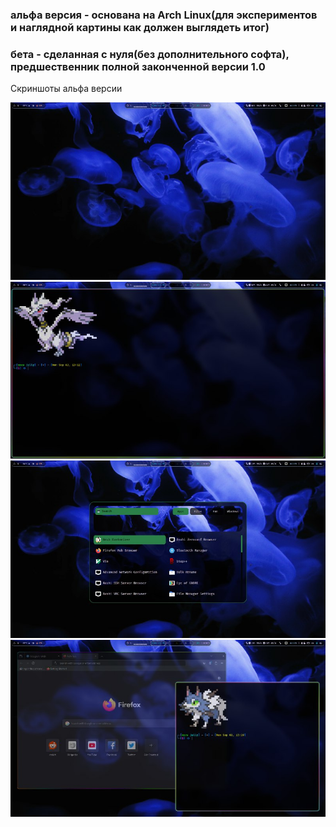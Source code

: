 ### альфа версия - основана на Arch Linux(для экспериментов и наглядной картины как должен выглядеть итог)
### бета - сделанная с нуля(без дополнительного софта), предшественник полной законченной версии 1.0

Скриншоты альфа версии

![alt text](https://github.com/seroquell3/JellyOS/blob/main/screenshots/1)
![alt text](https://github.com/seroquell3/JellyOS/blob/main/screenshots/2)
![alt text](https://github.com/seroquell3/JellyOS/blob/main/screenshots/3)
![alt text](https://github.com/seroquell3/JellyOS/blob/main/screenshots/4)

